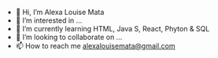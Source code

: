 - 👋 Hi, I’m Alexa Louise Mata
- 👀 I’m interested in ...
- 🌱 I’m currently learning HTML, Java S, React, Phyton & SQL
- 💞️ I’m looking to collaborate on ...
- 📫 How to reach me alexalouisemata@gmail.com

<!---
alexamata/alexamata is a ✨ special ✨ repository because its `README.md` (this file) appears on your GitHub profile.
You can click the Preview link to take a look at your changes.
--->
